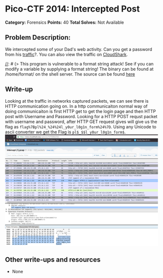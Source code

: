 # Pico-CTF 2014: Intercepted Post 

**Category:** Forensics
**Points:** 40
**Total Solves:** Not Available
## Problem Description:
We intercepted some of your Dad's web activity. Can you get a password from his [traffic](https://picoctf.com/problem-static/forensics/intercepted-post/intercept.pcap)?. You can also view the traffic on [CloudShark](https://www.cloudshark.org/captures/5d19d8de342c).

[//]: # (> This program is vulnerable to a format string attack! See if you can modify a variable by supplying a format string! The binary can be found at /home/format/ on the shell server. The source can be found [here](format.c\).)

## Write-up
[//]: # (> Your write up goes here.)
Looking at the traffic in networks captured packets, we can see there is HTTP communication going on. In a http communicaiton normal way of doing communicaiton is first HTTP get to get the login page and then HTTP post with Username and Password. Looking for a HTTP POST requst packet with username and password, after HTTP GET request gives will give us the flag as `flag%7Bpl%24_%24%24l_y0ur_l0g1n_form%24%7D`. Using any Unicode to ascii converter we get the Flag is `pl$_$$l_y0ur_l0g1n_form$`. ![HTTP Post Request](cloudshark-capture.PNG?raw=true "HTTP Post Requst Packet content")

## Other write-ups and resources

* None

